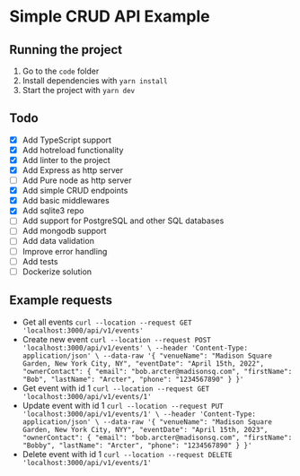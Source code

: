 # Simple CRUD API Example

## Running the project
1. Go to the `code` folder
2. Install dependencies with `yarn install`
3. Start the project with `yarn dev`

## Todo
- [X] Add TypeScript support
- [X] Add hotreload functionality
- [X] Add linter to the project
- [X] Add Express as http server
- [ ] Add Pure node as http server
- [X] Add simple CRUD endpoints
- [X] Add basic middlewares
- [X] Add sqlite3 repo
- [ ] Add support for PostgreSQL and other SQL databases
- [ ] Add mongodb support
- [ ] Add data validation
- [ ] Improve error handling
- [ ] Add tests
- [ ] Dockerize solution

## Example requests
- Get all events `curl --location --request GET 'localhost:3000/api/v1/events'`
- Create new event `curl --location --request POST 'localhost:3000/api/v1/events' \
--header 'Content-Type: application/json' \
--data-raw '{
    "venueName": "Madison Square Garden, New York City, NY",
    "eventDate": "April 15th, 2022",
    "ownerContact": {
        "email": "bob.arcter@madisonsq.com",
        "firstName": "Bob",
        "lastName": "Arcter",
        "phone": "1234567890"
    }
}'`
- Get event with id 1
`curl --location --request GET 'localhost:3000/api/v1/events/1'`
- Update event with id 1 `curl --location --request PUT 'localhost:3000/api/v1/events/1' \
--header 'Content-Type: application/json' \
--data-raw '{
    "venueName": "Madison Square Garden, New York City, NYY",
    "eventDate": "April 15th, 2023",
    "ownerContact": {
        "email": "bob.arcter@madisonsq.com",
        "firstName": "Bobby",
        "lastName": "Arcter",
        "phone": "1234567890"
    }
}'`
- Delete event with id 1 `curl --location --request DELETE 'localhost:3000/api/v1/events/1'`